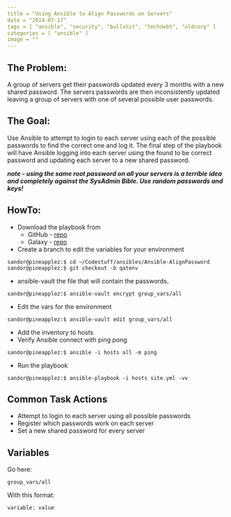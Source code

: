 ```yaml
---
title = "Using Ansible to Align Passwords on Servers"
date = "2014-07-17"
tags = [ "ansible", "security", "bullshit", "techdebt", "oldcorp" ]
categories = [ "ansible" ]
image = ""
---
```


## The Problem:
A group of servers get their passwords updated every 3 months with a new shared password.  The servers passwords are then inconsistently updated leaving a group of servers with one of several possible user passwords.  

## The Goal:
Use Ansible to attempt to login to each server using each of the possible passwords to find the correct one and log it.  The final step of the playbook will have Ansible logging into each server using the found to be correct password and updating each server to a new shared password.

_**note - using the same root password on all your servers is a terrible idea and completely against the SysAdmin Bible.  Use random passwords and keys!**_



## HowTo:

  * Download the playbook from
    * GitHub - [repo](https://github.com/e30chris/Ansible-AlignPassword)
    * Galaxy - [repo](https://galaxy.ansible.com/list#/roles/1134)
  * Create a branch to edit the variables for your environment

  ~~~
  sandor@pineapplez:$ cd ~/Codestuff/ansibles/Ansible-AlignPassword
  sandor@pineapplez:$ git checkout -b qatenv    
  ~~~

  * ansible-vault the file that will contain the passwords.

  ~~~
  sandor@pineapplez:$ ansible-vault encrypt group_vars/all
  ~~~

  * Edit the vars for the environment

  ~~~
  sandor@pineapplez:$ ansible-vault edit group_vars/all
  ~~~

  * Add the inventory to hosts
  * Verify Ansible connect with ping pong

  ~~~
  sandor@pineapplez:$ ansible -i hosts all -m ping
  ~~~

  * Run the playbook

  ~~~
  sandor@pineapplez:$ ansible-playbook -i hosts site.yml -vv
  ~~~

## Common Task Actions

  * Attempt to login to each server using all possible passwords
  * Register which passwords work on each server
  * Set a new shared password for every server  


## Variables

Go here:

~~~
group_vars/all
~~~

With this format:

~~~
variable: value
~~~
